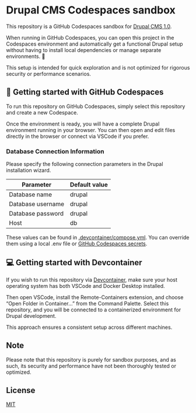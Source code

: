 # Drupal CMS Codespaces sandbox

This repository is a GitHub Codespaces sandbox for [Drupal CMS 1.0](https://www.drupal.org/blog/drupal-cms-1-0).

When running in GitHub Codespaces, you can open this project in the Codespaces environment and automatically get a functional Drupal setup without having to install local dependencies or manage separate environments. 🚀

This setup is intended for quick exploration and is not optimized for rigorous security or performance scenarios.

## 🚀 Getting started with GitHub Codespaces

To run this repository on GitHub Codespaces, simply select this repository and create a new Codespace.

Once the environment is ready, you will have a complete Drupal environment running in your browser. You can then open and edit files directly in the browser or connect via VSCode if you prefer.

### Database Connection Information

Please specify the following connection parameters in the Drupal installation wizard.

| Parameter         | Default value  |
|-------------------|----------------|
| Database name     | drupal         |
| Database username | drupal         |
| Database password | drupal         |
| Host              | db             |

These values can be found in [.devcontainer/compose.yml](.devcontainer/compose.yml). You can override them using a local .env file or [GitHub Codespaces secrets](https://docs.github.com/en/codespaces/managing-your-codespaces/managing-your-account-specific-secrets-for-github-codespaces).

## 💻 Getting started with Devcontainer

If you wish to run this repository via [Devcontainer](https://code.visualstudio.com/docs/devcontainers/containers), make sure your host operating system has both VSCode and Docker Desktop installed.

Then open VSCode, install the Remote-Containers extension, and choose “Open Folder in Container...” from the Command Palette. Select this repository, and you will be connected to a containerized environment for Drupal development.

This approach ensures a consistent setup across different machines.

## Note

Please note that this repository is purely for sandbox purposes, and as such, its security and performance have not been thoroughly tested or optimized.

## License

[MIT](LICENSE)
